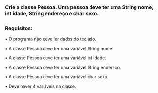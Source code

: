 ### Crie a classe Pessoa. Uma pessoa deve ter uma String nome, int idade, String endereço e char sexo.
##
### Requisitos:

• O programa não deve ler dados do teclado.

• A classe Pessoa deve ter uma variável String nome.

• A classe Pessoa deve ter uma variável int idade.

• A classe Pessoa deve ter uma variável String endereço.

• A classe Pessoa deve ter uma variável char sexo.

• Deve haver 4 variáveis na classe.